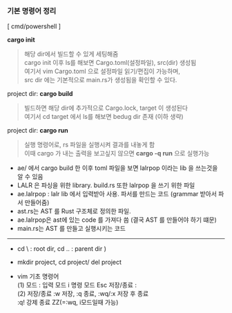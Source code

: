 ### 기본 명령어 정리  

[ cmd/powershell ]

 **cargo init**
> 해당 dir에서 빌드할 수 있게 세팅해줌      
    cargo init 이후 ls를 해보면 Cargo.toml(설정파일), src(dir) 생성됨    
    여기서 vim Cargo.toml 으로 설정파일 읽기/편집이 가능하며,    
    src dir 에는 기본적으로 main.rs가 생성됨을 확인할 수 있다.

 project dir: **cargo build**  
> 빌드하면 해당 dir에 추가적으로 Cargo.lock, target 이 생성된다    
   여기서 cd target 에서 ls를 해보면 bedug dir 존재 (이하 생략)

project dir: **cargo run**  
> 실행 명령어로, rs 파일을 실행시켜 결과를 내놓게 함  
  이때 cargo 가 내는 출력을 보고싶지 않으면 **cargo -q run** 으로 실행가능  


- ae/ 에서 cargo build 한 이후 toml 파일을 보면 lalrpop 이라는 lib 을 쓰는것을 알 수 있음    
- LALR 은 파싱을 위한 library. build.rs 또한 lalrpop 을 쓰기 위한 파일  
- ae.lalrpop : lalr lib 에서 입력받아 사용. 파서를 만드는 코드 (grammar 받아서 파서 만들어줌)  
- ast.rs는 AST 를 Rust 구조체로 정의한 파일.
- ae.lalrpop은 ast에 있는 code 를 가져다 씀 (결국 AST 를 만들어야 하기 떄문)
- main.rs는 AST 를 만들고 실행시키는 코드  

  
***
   
   
* cd \ : root dir,  cd .. : parent dir )
*  mkdir project,  cd project/  del project 

* vim 기초 명령어  
  (1)  모드 :  입력 모드 i  명령 모드 Esc  저장/종료 :  
  (2)  저장/종료 :w 저장, :q 종료, :wq/:x 저장 후 종료   
                 :q! 강제 종료  ZZ(=:wq, i모드일때 가능)   
